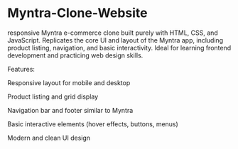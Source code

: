 # Myntra-Clone-Website
responsive Myntra e-commerce clone built purely with HTML, CSS, and JavaScript. Replicates the core UI and layout of the Myntra app, including product listing, navigation, and basic interactivity. Ideal for learning frontend development and practicing web design skills.

Features:

Responsive layout for mobile and desktop

Product listing and grid display

Navigation bar and footer similar to Myntra

Basic interactive elements (hover effects, buttons, menus)

Modern and clean UI design
